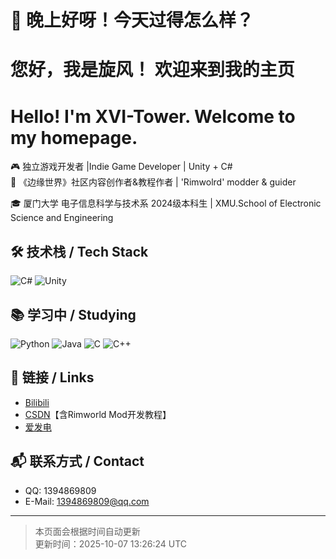 

# 🌙 晚上好呀！今天过得怎么样？
# 您好，我是旋风！ 欢迎来到我的主页
# Hello! I'm XVI-Tower. Welcome to my homepage.

🎮 独立游戏开发者 |Indie Game Developer | Unity + C#  
🌌 《边缘世界》社区内容创作者&教程作者 | 'Rimwolrd' modder & guider

🎓 厦门大学 电子信息科学与技术系 2024级本科生 | XMU.School of Electronic Science and Engineering 

## 🛠 技术栈 / Tech Stack

![C#](https://img.shields.io/badge/C%23-239120?logo=c-sharp&logoColor=white) 
![Unity](https://img.shields.io/badge/Unity-000000?logo=unity&logoColor=white) 

## 📚 学习中 / Studying

![Python](https://img.shields.io/badge/Python-3776AB?logo=python&logoColor=white)
![Java](https://img.shields.io/badge/Java-007396?logo=java&logoColor=white)
![C](https://img.shields.io/badge/C-00599C?logo=c&logoColor=white)
![C++](https://img.shields.io/badge/C%2B%2B-00599C?logo=cplusplus&logoColor=white)

## 🔗 链接 / Links

- [Bilibili](https://space.bilibili.com/17463438)
- [CSDN](https://blog.csdn.net/qq_58145131)【含Rimworld Mod开发教程】
- [爱发电](https://afdian.com/a/MonsterTower)

## 📬 联系方式 / Contact

- QQ: 1394869809
- E-Mail: 1394869809@qq.com


---

> 本页面会根据时间自动更新  
> 更新时间：2025-10-07 13:26:24 UTC
